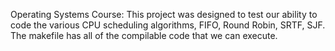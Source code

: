 Operating Systems Course: This project was designed to test our ability to code the various CPU scheduling algorithms, FIFO, Round Robin, SRTF, SJF. The makefile has all of the compilable code that we can execute.
